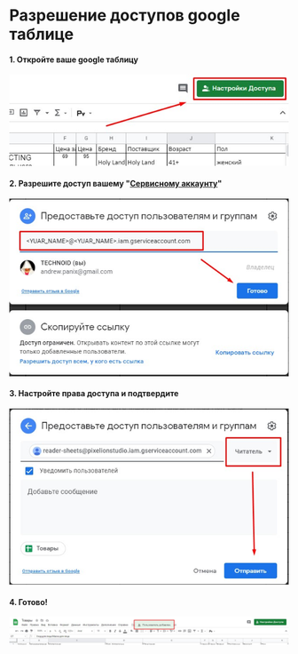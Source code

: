 # Разрешение доступов google таблице

#### 1. Откройте ваше google таблицу
![Step 1](images/sheet1.jpg)

#### 2. Разрешите доступ вашему "[Сервисному аккаунту](create_account.md)"
![Step 2](images/sheet2.jpg)

#### 3. Настройте права доступа и подтвердите
![Step 3](images/sheet3.jpg)

#### 4. Готово!
![Step 4](images/sheet4.jpg)

